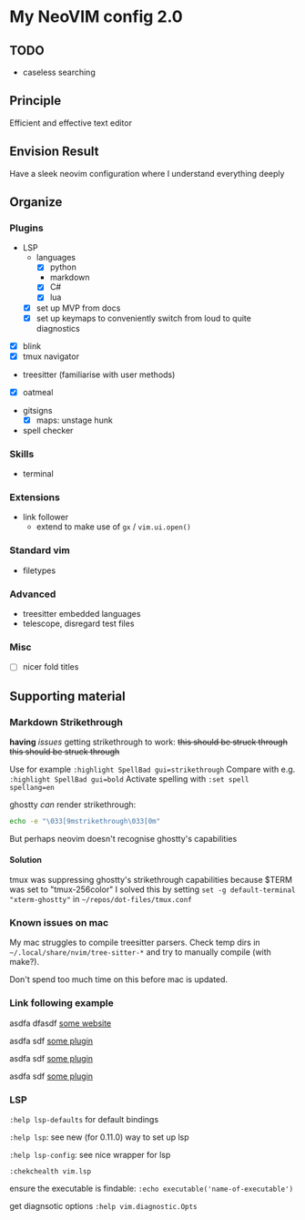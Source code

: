 # My NeoVIM config 2.0

## TODO

- caseless searching

## Principle

Efficient and effective text editor

## Envision Result

Have a sleek neovim configuration where I understand everything deeply

## Organize

### Plugins

- LSP
    - languages
        - [x] python
        - markdown
        - [x] C#
        - [x] lua
    - [x] set up MVP from docs
    - [x] set up keymaps to conveniently switch from loud to quite diagnostics
- [x] blink
- [x] tmux navigator
- treesitter (familiarise with user methods)
- [x] oatmeal
- gitsigns
    - [x] maps: unstage hunk
- spell checker

### Skills

- terminal

### Extensions

- link follower
    - extend to make use of `gx` / `vim.ui.open()`

### Standard vim

- filetypes

### Advanced

- treesitter embedded languages
- telescope, disregard test files

### Misc

- [ ] nicer fold titles

## Supporting material

### Markdown Strikethrough

**having** *issues* getting strikethrough to work: ~~this should be struck through~~
~~this should be struck through~~

Use for example `:highlight SpellBad gui=strikethrough`
Compare with e.g. `:highlight SpellBad gui=bold`
Activate spelling with `:set spell spellang=en`

ghostty _can_ render strikethrough:
```bash
echo -e "\033[9mstrikethrough\033[0m"
```

But perhaps neovim doesn't recognise ghostty's capabilities

#### Solution

tmux was suppressing ghostty's strikethrough capabilities because $TERM was set to "tmux-256color"
I solved this by setting `set -g default-terminal "xterm-ghostty"` in `~/repos/dot-files/tmux.conf`

### Known issues on mac

My mac struggles to compile treesitter parsers.
Check temp dirs in `~/.local/share/nvim/tree-sitter-*` and try to manually compile (with make?).

Don't spend too much time on this before mac is updated.

### Link following example

asdfa dfasdf [some website](google.com)

asdfa sdf [some plugin](./lua/config/plugins/init.lua#L100)

asdfa sdf [some plugin](lua/config/plugins/init.lua#L100)

asdfa sdf [some plugin](lua/config/plugins/init.lua)

### LSP

`:help lsp-defaults` for default bindings

`:help lsp`: see new (for 0.11.0) way to set up lsp

`:help lsp-config`: see nice wrapper for lsp

`:chekchealth vim.lsp`

ensure the executable is findable:
`:echo executable('name-of-executable')`

get diagnsotic options
`:help vim.diagnostic.Opts`
